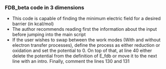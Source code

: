 ### FDB_beta code in 3 dimensions

- This code is capable of finding the minimum electric field for a desired barrier (in kcal/mol)
- The author recommends reading first the information about the input before jumping into the main script
- If the user wishes to swap between the work modes (With and without electron transfer processes), define the process as either reduction or oxidation and set the potential to 0. On top of that, at line 40 either delete the potential from the definition of E_fdb or move it to the next line with an intro. Finally, comment the lines 130 and 131
<!--
**imGuillem/ImGuillem** is a ✨ _special_ ✨ repository because its `README.md` (this file) appears on your GitHub profile.

Here are some ideas to get you started:

- 🔭 I’m currently working on ...
- 🌱 I’m currently learning ...
- 👯 I’m looking to collaborate on ...
- 🤔 I’m looking for help with ...
- 💬 Ask me about ...
- 📫 How to reach me: ...
- 😄 Pronouns: ...
- ⚡ Fun fact: ...
-->
